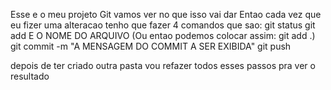 Esse e o meu projeto Git
vamos ver no que isso vai dar
Entao cada vez que eu fizer uma alteracao tenho que fazer 4 comandos que sao:
git status
git add E O NOME DO ARQUIVO (Ou entao podemos colocar assim: git add .)
git commit -m "A MENSAGEM DO COMMIT A SER EXIBIDA"
git push

depois de ter criado outra pasta vou refazer todos esses passos pra ver o resultado